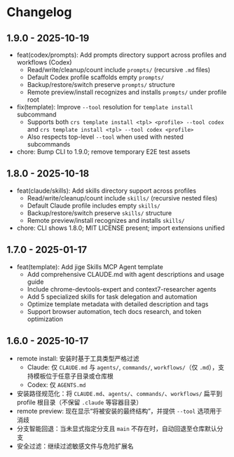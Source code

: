 # Changelog

## 1.9.0 - 2025-10-19

- feat(codex/prompts): Add prompts directory support across profiles and workflows (Codex)
  - Read/write/cleanup/count include `prompts/` (recursive `.md` files)
  - Default Codex profile scaffolds empty `prompts/`
  - Backup/restore/switch preserve `prompts/` structure
  - Remote preview/install recognizes and installs `prompts/` under profile root
- fix(template): Improve `--tool` resolution for `template install` subcommand
  - Supports both `crs template install <tpl> <profile> --tool codex` and `crs template install <tpl> --tool codex <profile>`
  - Also respects top-level `--tool` when used with nested subcommands
- chore: Bump CLI to 1.9.0; remove temporary E2E test assets

## 1.8.0 - 2025-10-18

- feat(claude/skills): Add skills directory support across profiles
  - Read/write/cleanup/count include `skills/` (recursive nested files)
  - Default Claude profile includes empty `skills/`
  - Backup/restore/switch preserve `skills/` structure
  - Remote preview/install recognizes and installs `skills/`
- chore: CLI shows 1.8.0; MIT LICENSE present; import extensions unified

## 1.7.0 - 2025-01-17

- feat(template): Add jige Skills MCP Agent template
  - Add comprehensive CLAUDE.md with agent descriptions and usage guide
  - Include chrome-devtools-expert and context7-researcher agents
  - Add 5 specialized skills for task delegation and automation
  - Optimize template metadata with detailed description and tags
  - Support browser automation, tech docs research, and token optimization

## 1.6.0 - 2025-10-17

- remote install: 安装时基于工具类型严格过滤
  - Claude: 仅 `CLAUDE.md` 与 `agents/`, `commands/`, `workflows/`（仅 `.md`），支持模板位于任意子目录或仓库根
  - Codex: 仅 `AGENTS.md`
- 安装路径规范化：将 `CLAUDE.md`、`agents/`、`commands/`、`workflows/` 扁平到 profile 根目录（不保留 `.claude` 等容器目录）
- remote preview: 现在显示“将被安装的最终结构”，并提供 `--tool` 选项用于消歧
- 分支智能回退：当未显式指定分支且 `main` 不存在时，自动回退至仓库默认分支
- 安全过滤：继续过滤敏感文件与危险扩展名

